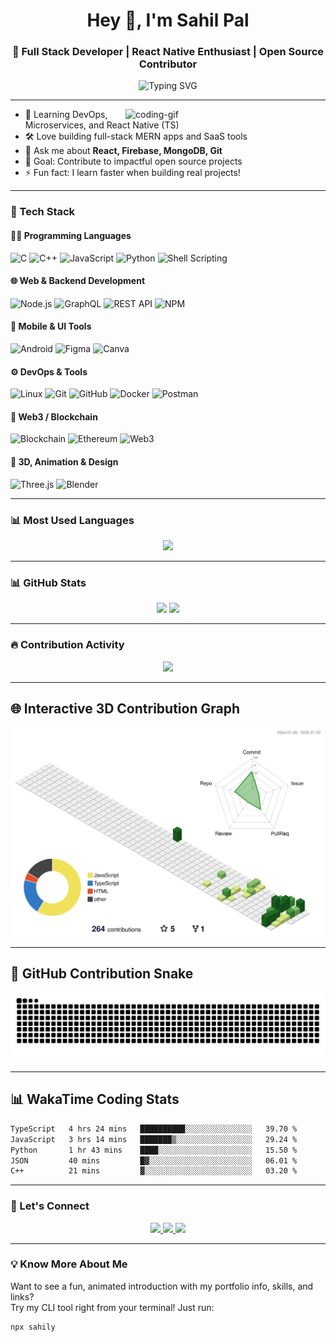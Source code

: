 <h1 align="center">Hey 👋, I'm Sahil Pal</h1>
<h3 align="center">🚀 Full Stack Developer | React Native Enthusiast | Open Source Contributor</h3>

<p align="center">
<img src="https://readme-typing-svg.herokuapp.com?font=Fira+Code&pause=1000&color=F75C7E&center=true&width=435&lines=Building+cool+projects+💻;React+%7C+Node+%7C+MERN+Stack+Dev;Always+learning+new+techs+⚡" alt="Typing SVG" />
</p>

---

<img align="right" alt="coding-gif" width="320" src="https://cdn.dribbble.com/users/1162077/screenshots/3848914/media/7ed7d5ca074b48b328150e5a231e8eac.gif" />

- 🌱 Learning DevOps, Microservices, and React Native (TS)
- 🛠️ Love building full-stack MERN apps and SaaS tools
- 💬 Ask me about **React, Firebase, MongoDB, Git**
- 🎯 Goal: Contribute to impactful open source projects
- ⚡ Fun fact: I learn faster when building real projects!

---

### 🧠 Tech Stack

#### 👨‍💻 Programming Languages
![C](https://img.shields.io/badge/C-%2300599C?style=for-the-badge&logo=c&logoColor=white)
![C++](https://img.shields.io/badge/C++-%2300599C?style=for-the-badge&logo=c%2B%2B&logoColor=white)
![JavaScript](https://img.shields.io/badge/JavaScript-%23F7DF1E?style=for-the-badge&logo=javascript&logoColor=black)
![Python](https://img.shields.io/badge/Python-%233776AB?style=for-the-badge&logo=python&logoColor=white)
![Shell Scripting](https://img.shields.io/badge/Bash/Zsh-%23121011?style=for-the-badge&logo=gnu-bash&logoColor=white)

#### 🌐 Web & Backend Development
![Node.js](https://img.shields.io/badge/Node.js-%23339933?style=for-the-badge&logo=node.js&logoColor=white)
![GraphQL](https://img.shields.io/badge/GraphQL-%23E10098?style=for-the-badge&logo=graphql&logoColor=white)
![REST API](https://img.shields.io/badge/REST%20API-%23006B75?style=for-the-badge)
![NPM](https://img.shields.io/badge/NPM-%23CB3837?style=for-the-badge&logo=npm&logoColor=white)

#### 📱 Mobile & UI Tools
![Android](https://img.shields.io/badge/Android-%233DDC84?style=for-the-badge&logo=android&logoColor=white)
![Figma](https://img.shields.io/badge/Figma-%23F24E1E?style=for-the-badge&logo=figma&logoColor=white)
![Canva](https://img.shields.io/badge/Canva-%2300C4CC?style=for-the-badge&logo=canva&logoColor=white)

#### ⚙️ DevOps & Tools
![Linux](https://img.shields.io/badge/Linux-%23FCC624?style=for-the-badge&logo=linux&logoColor=black)
![Git](https://img.shields.io/badge/Git-%23F05032?style=for-the-badge&logo=git&logoColor=white)
![GitHub](https://img.shields.io/badge/GitHub-%23181717?style=for-the-badge&logo=github&logoColor=white)
![Docker](https://img.shields.io/badge/Docker-%232496ED?style=for-the-badge&logo=docker&logoColor=white)
![Postman](https://img.shields.io/badge/Postman-%23FF6C37?style=for-the-badge&logo=postman&logoColor=white)

#### 🧠 Web3 / Blockchain
![Blockchain](https://img.shields.io/badge/Blockchain-%23121D33?style=for-the-badge&logo=blockchaindotcom&logoColor=white)
![Ethereum](https://img.shields.io/badge/Ethereum-%233C3C3D?style=for-the-badge&logo=ethereum&logoColor=white)
![Web3](https://img.shields.io/badge/Web3-%23EB5424?style=for-the-badge)

#### 🎨 3D, Animation & Design
![Three.js](https://img.shields.io/badge/Three.js-%23000000?style=for-the-badge&logo=three.js&logoColor=white)
![Blender](https://img.shields.io/badge/Blender-%23F5792A?style=for-the-badge&logo=blender&logoColor=white)

---

### 📊 Most Used Languages

<p align="center">
  <img src="https://github-readme-stats.vercel.app/api/top-langs/?username=sahilforkshere&layout=compact&theme=radical&langs_count=10" />
</p>

---

### 📊 GitHub Stats

<p align="center">
  <img width="49%" src="https://github-readme-stats.vercel.app/api?username=sahilforkshere&show_icons=true&theme=radical" />
  <img width="49%" src="https://github-readme-streak-stats.herokuapp.com/?user=sahilforkshere&theme=radical" />
</p>

---

### 🔥 Contribution Activity

<p align="center">
 <img src="https://github-readme-activity-graph.vercel.app/graph?username=sahilforkshere&theme=react-dark" />
</p>

---

## 🌐 Interactive 3D Contribution Graph

![](./profile-3d-contrib/profile-green-animate.svg)

---

## 🐍 GitHub Contribution Snake

<p align="center">
  <picture>
    <source media="(prefers-color-scheme: dark)"
      srcset="https://raw.githubusercontent.com/sahilforkshere/sahilforkshere/output/github-contribution-grid-snake-dark.svg">
    <source media="(prefers-color-scheme: light)"
      srcset="https://raw.githubusercontent.com/sahilforkshere/sahilforkshere/output/github-contribution-grid-snake.svg">
    <img alt="GitHub contribution snake animation"
      src="https://raw.githubusercontent.com/sahilforkshere/sahilforkshere/output/github-contribution-grid-snake.svg">
  </picture>
</p>


---

## 📊 WakaTime Coding Stats

<!--START_SECTION:waka-->

```txt
TypeScript   4 hrs 24 mins   ██████████░░░░░░░░░░░░░░░   39.70 %
JavaScript   3 hrs 14 mins   ███████▒░░░░░░░░░░░░░░░░░   29.24 %
Python       1 hr 43 mins    ████░░░░░░░░░░░░░░░░░░░░░   15.50 %
JSON         40 mins         █▓░░░░░░░░░░░░░░░░░░░░░░░   06.01 %
C++          21 mins         ▓░░░░░░░░░░░░░░░░░░░░░░░░   03.20 %
```

<!--END_SECTION:waka-->

---

### 🚀 Let's Connect

<p align="center">
  <a href="https://www.linkedin.com/in/sahil1008" target="_blank">
    <img src="https://img.shields.io/badge/-Sahil%20Pal-blue?style=flat-square&logo=Linkedin&logoColor=white" />
  </a>
  <a href="mailto:paalsahil04@gmail.com">
    <img src="https://img.shields.io/badge/-paalsahil04@gmail.com-c14438?style=flat-square&logo=Gmail&logoColor=white" />
  </a>
  <a href="https://github.com/sahilforkshere">
    <img src="https://img.shields.io/github/followers/sahilforkshere?label=Follow&style=social" />
  </a>
</p>

---

### 💡 Know More About Me

Want to see a fun, animated introduction with my portfolio info, skills, and links?  
Try my CLI tool right from your terminal! Just run:

```bash
npx sahily
